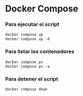 # Docker Compose

### Para ejecutar el script
```
docker compose up
docker compose up -d
```

### Para listar los contenedores
```
docker compose ps
docker compose ps -a
```

### Para detener el script
```
docker compose down
```